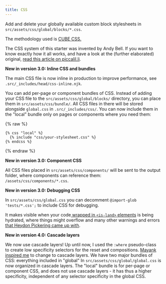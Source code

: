 ```yaml
---
title: CSS
---
```


Add and delete your globally available custom block stylesheets in `src/assets/css/global/blocks/*.css`.

The methodology used is [CUBE CSS.](https://cube.fyi/)

The CSS system of this starter was invented by Andy Bell. If you want to know exactly how it all works, and have a look at the (further elaborated) original, [read this article on piccalil.li](https://piccalil.li/blog/a-css-project-boilerplate/).

**New in version 3.0: Inline CSS and bundles**

The main CSS file is now inline in production to improve performance, see `.src/_includes/head/css-inline.njk`.

You can add per-page or component bundles of CSS. Instead of adding your CSS file to the `src/assets/css/global/blocks/` directory, you can place them in `src/assets/css/bundle/`. All CSS files in there will be stored alongside `global.css` in `.src/_includes/css/`. You can now include them in the "local" bundle only on pages or components where you need them:

{% raw %}

```jinja2
{% css "local" %}
  {% include "css/your-stylesheet.css" %}
{% endcss %}
```

{% endraw %}

**New in version 3.0: Component CSS**

All CSS files placed in `src/assets/css/components/` will be sent to the output folder, where components can reference them: `/assets/css/components/*.css`.

**New in version 3.0: Debugging CSS**

In `src/assets/css/global.css` you can decomment `@import-glob 'tests/*.css';` to include CSS for debugging.

It makes visible when your code[ wrapped in `<is-land>` elements](https://github.com/11ty/is-land) is being hydrated, where things might overflow and many other warnings and errors [that Heydon Pickering came up with](https://heydonworks.com/article/testing-html-with-modern-css/).

**New in version 4.0: Cascade layers**

We now use cascade layers! Up until now, I used the `:where` pseudo-class to create low specificity selectors for the reset and compositions. [Mayank inspired me](https://mayank.co/blog/css-reset-layer/) to change to cascade layers. We have two major bundles of CSS: everything included in "global" In `src/assets/css/global/global.css` is now organized in cascade layers. The "local" bundle is for per-page or component CSS, and does not use cascade layers - it has thus a higher specificity, independent of any selector specificity in the global CSS.
